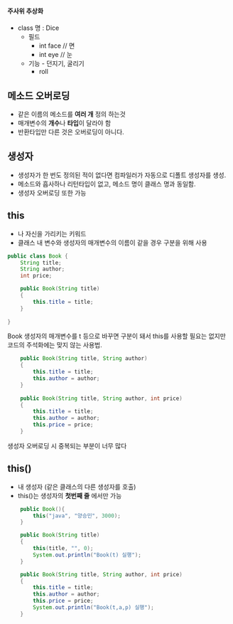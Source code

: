 #### 주사위 추상화
- class 명 : Dice
  - 필드
    - int face // 면
    - int eye  // 눈
  - 기능 - 던지기, 굴리기
    - roll


## 메소드 오버로딩
- 같은 이름의 메소드를 **여러 개** 정의 하는것
- 매개변수의 **개수**나 **타입**이 달라야 함
- 반환타입만 다른 것은 오버로딩이 아니다.

## 생성자
- 생성자가 한 번도 정의된 적이 없다면 컴파일러가 자동으로 디폴트 생성자를 생성.
- 메소드와 흡사하나 리턴타입이 없고, 메소드 명이 클래스 명과 동일함.
- 생성자 오버로딩 또한 가능


## this
- 나 자신을 가리키는 키워드
- 클래스 내 변수와 생성자의 매개변수의 이름이 같을 경우 구분을 위해 사용

```java
public class Book {
    String title;
    String author;
    int price;

    public Book(String title)
    {
        this.title = title;
    }
    
} 
```
Book 생성자의 매개변수를 t 등으로 바꾸면 구분이 돼서 this를 사용할
필요는 없지만 코드의 주석화에는 맞지 않는 사용법.

```java
    public Book(String title, String author)
    {
        this.title = title;
        this.author = author;
    }
    
    public Book(String title, String author, int price)
    {
        this.title = title;
        this.author = author;
        this.price = price;
    }
```
생성자 오버로딩 시 중복되는 부분이 너무 많다
## this()
- 내 생성자 (같은 클래스의 다른 생성자를 호출)
- this()는 생성자의  **첫번째 줄** 에서만 가능

```java
    public Book(){
        this("java", "양승민", 3000);
    }

    public Book(String title)
    {
        this(title, "", 0);
        System.out.println("Book(t) 실행");
    }

    public Book(String title, String author, int price)
    {
        this.title = title;
        this.author = author;
        this.price = price;
        System.out.println("Book(t,a,p) 실행");
    }
```


